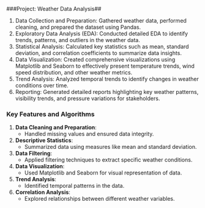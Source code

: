 
###Project: Weather Data Analysis##

1. Data Collection and Preparation: Gathered weather data, performed cleaning, and prepared the dataset using Pandas.
2. Exploratory Data Analysis (EDA): Conducted detailed EDA to identify trends, patterns, and outliers in the weather data.
3. Statistical Analysis: Calculated key statistics such as mean, standard deviation, and correlation coefficients to summarize data insights.
4. Data Visualization: Created comprehensive visualizations using Matplotlib and Seaborn to effectively present temperature trends, wind speed distribution, and other weather metrics.
5. Trend Analysis: Analyzed temporal trends to identify changes in weather conditions over time.
6. Reporting: Generated detailed reports highlighting key weather patterns, visibility trends, and pressure variations for stakeholders.

### Key Features and Algorithms

1. **Data Cleaning and Preparation**:
   - Handled missing values and ensured data integrity.
2. **Descriptive Statistics**:
   - Summarized data using measures like mean and standard deviation.
3. **Data Filtering**:
   - Applied filtering techniques to extract specific weather conditions.
4. **Data Visualization**:
   - Used Matplotlib and Seaborn for visual representation of data.
5. **Trend Analysis**:
   - Identified temporal patterns in the data.
6. **Correlation Analysis**:
   - Explored relationships between different weather variables.

